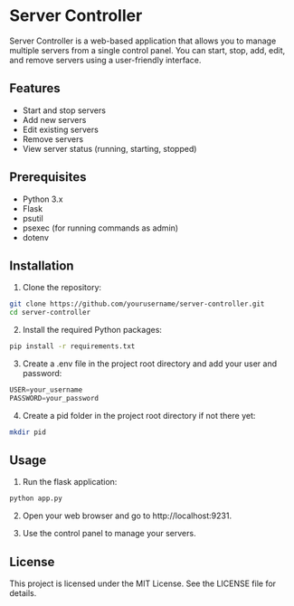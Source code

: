 # Server Controller

Server Controller is a web-based application that allows you to manage multiple servers from a single control panel. You can start, stop, add, edit, and remove servers using a user-friendly interface.

## Features

- Start and stop servers
- Add new servers
- Edit existing servers
- Remove servers
- View server status (running, starting, stopped)

## Prerequisites

- Python 3.x
- Flask
- psutil
- psexec (for running commands as admin)
- dotenv

## Installation

1. Clone the repository:

```sh
git clone https://github.com/yourusername/server-controller.git
cd server-controller
```

2. Install the required Python packages:

```sh
pip install -r requirements.txt
```

3. Create a .env file in the project root directory and add your user and password:
```python
USER=your_username
PASSWORD=your_password
```

4. Create a pid folder in the project root directory if not there yet:
```sh
mkdir pid
```

## Usage
1. Run the flask application:
```sh
python app.py
```

2. Open your web browser and go to http://localhost:9231.

3. Use the control panel to manage your servers.

## License
This project is licensed under the MIT License. See the LICENSE file for details.